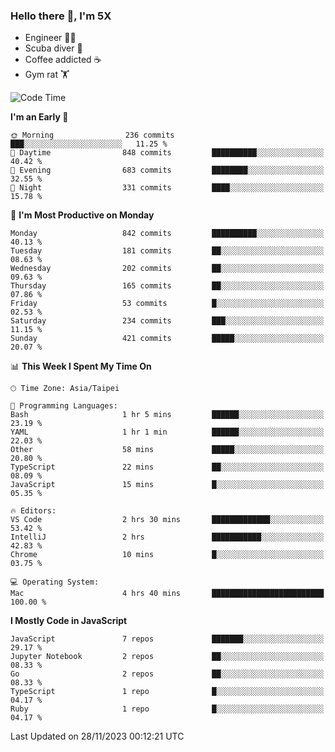 ### Hello there 👋, I'm 5X

* Engineer 👨‍💻
* Scuba diver 🤿
* Coffee addicted ☕️
* Gym rat 🏋️

<!--START_SECTION:waka-->
![Code Time](http://img.shields.io/badge/Code%20Time-656%20hrs%2058%20mins-blue)

**I'm an Early 🐤** 

```text
🌞 Morning                236 commits         ███░░░░░░░░░░░░░░░░░░░░░░   11.25 % 
🌆 Daytime                848 commits         ██████████░░░░░░░░░░░░░░░   40.42 % 
🌃 Evening                683 commits         ████████░░░░░░░░░░░░░░░░░   32.55 % 
🌙 Night                  331 commits         ████░░░░░░░░░░░░░░░░░░░░░   15.78 % 
```
📅 **I'm Most Productive on Monday** 

```text
Monday                   842 commits         ██████████░░░░░░░░░░░░░░░   40.13 % 
Tuesday                  181 commits         ██░░░░░░░░░░░░░░░░░░░░░░░   08.63 % 
Wednesday                202 commits         ██░░░░░░░░░░░░░░░░░░░░░░░   09.63 % 
Thursday                 165 commits         ██░░░░░░░░░░░░░░░░░░░░░░░   07.86 % 
Friday                   53 commits          █░░░░░░░░░░░░░░░░░░░░░░░░   02.53 % 
Saturday                 234 commits         ███░░░░░░░░░░░░░░░░░░░░░░   11.15 % 
Sunday                   421 commits         █████░░░░░░░░░░░░░░░░░░░░   20.07 % 
```


📊 **This Week I Spent My Time On** 

```text
🕑︎ Time Zone: Asia/Taipei

💬 Programming Languages: 
Bash                     1 hr 5 mins         ██████░░░░░░░░░░░░░░░░░░░   23.19 % 
YAML                     1 hr 1 min          ██████░░░░░░░░░░░░░░░░░░░   22.03 % 
Other                    58 mins             █████░░░░░░░░░░░░░░░░░░░░   20.80 % 
TypeScript               22 mins             ██░░░░░░░░░░░░░░░░░░░░░░░   08.09 % 
JavaScript               15 mins             █░░░░░░░░░░░░░░░░░░░░░░░░   05.35 % 

🔥 Editors: 
VS Code                  2 hrs 30 mins       █████████████░░░░░░░░░░░░   53.42 % 
IntelliJ                 2 hrs               ███████████░░░░░░░░░░░░░░   42.83 % 
Chrome                   10 mins             █░░░░░░░░░░░░░░░░░░░░░░░░   03.75 % 

💻 Operating System: 
Mac                      4 hrs 40 mins       █████████████████████████   100.00 % 
```

**I Mostly Code in JavaScript** 

```text
JavaScript               7 repos             ███████░░░░░░░░░░░░░░░░░░   29.17 % 
Jupyter Notebook         2 repos             ██░░░░░░░░░░░░░░░░░░░░░░░   08.33 % 
Go                       2 repos             ██░░░░░░░░░░░░░░░░░░░░░░░   08.33 % 
TypeScript               1 repo              █░░░░░░░░░░░░░░░░░░░░░░░░   04.17 % 
Ruby                     1 repo              █░░░░░░░░░░░░░░░░░░░░░░░░   04.17 % 
```




 Last Updated on 28/11/2023 00:12:21 UTC
<!--END_SECTION:waka-->
